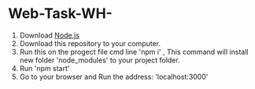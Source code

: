 # Web-Task-WH-

1. Download [Node.js](https://nodejs.org/en/download/) 
2. Download this repository to your computer.
3. Run this on the progect file cmd line 'npm i' , This command will install new folder 'node_modules' to your project folder.
4. Run 'npm start' 
5. Go to your browser and Run the address: 'localhost:3000'
